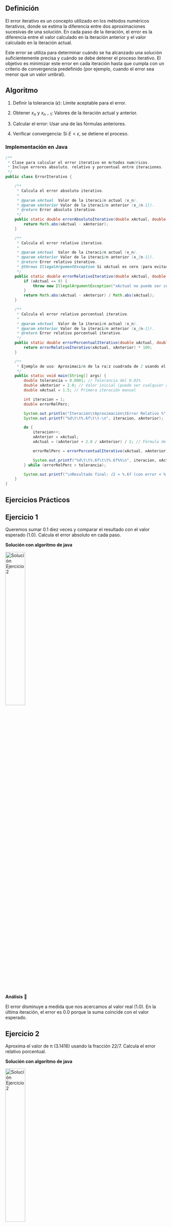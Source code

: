## Definición
El error iterativo es un concepto utilizado en los métodos numéricos iterativos, donde se estima la diferencia entre dos aproximaciones sucesivas de una solución. En cada paso de la iteración, el error es la diferencia entre el valor calculado en la iteración anterior y el valor calculado en la iteración actual.

Este error se utiliza para determinar cuándo se ha alcanzado una solución suficientemente precisa y cuándo se debe detener el proceso iterativo. El objetivo es minimizar este error en cada iteración hasta que cumpla con un criterio de convergencia predefinido (por ejemplo, cuando el error sea menor que un valor umbral).

## Algoritmo
1. Definir la tolerancia ($\epsilon$): Límite aceptable para el error.
   
2. Obtener $x_n$ y $x_{n-1}$: Valores de la iteración actual y anterior.
   
3. Calcular el error: Usar una de las fórmulas anteriores.
   
4. Verificar convergencia: Si $E < \epsilon$, se detiene el proceso.

### Implementación en Java
```java
/**
 * Clase para calcular el error iterativo en métodos numéricos.
 * Incluye errores absoluto, relativo y porcentual entre iteraciones.
 */
public class ErrorIterativo {

    /**
     * Calcula el error absoluto iterativo.
     * 
     * @param xActual  Valor de la iteración actual (x_n).
     * @param xAnterior Valor de la iteración anterior (x_{n-1}).
     * @return Error absoluto iterativo.
     */
    public static double errorAbsolutoIterativo(double xActual, double xAnterior) {
        return Math.abs(xActual - xAnterior);
    }

    /**
     * Calcula el error relativo iterativo.
     * 
     * @param xActual  Valor de la iteración actual (x_n).
     * @param xAnterior Valor de la iteración anterior (x_{n-1}).
     * @return Error relativo iterativo.
     * @throws IllegalArgumentException Si xActual es cero (para evitar división por cero).
     */
    public static double errorRelativoIterativo(double xActual, double xAnterior) {
        if (xActual == 0) {
            throw new IllegalArgumentException("xActual no puede ser cero en el error relativo.");
        }
        return Math.abs(xActual - xAnterior) / Math.abs(xActual);
    }

    /**
     * Calcula el error relativo porcentual iterativo.
     * 
     * @param xActual  Valor de la iteración actual (x_n).
     * @param xAnterior Valor de la iteración anterior (x_{n-1}).
     * @return Error relativo porcentual iterativo.
     */
    public static double errorPorcentualIterativo(double xActual, double xAnterior) {
        return errorRelativoIterativo(xActual, xAnterior) * 100;
    }

    /**
     * Ejemplo de uso: Aproximación de la raíz cuadrada de 2 usando el método de Newton-Raphson.
     */
    public static void main(String[] args) {
        double tolerancia = 0.0001; // Tolerancia del 0.01%
        double xAnterior = 2.0; // Valor inicial (puede ser cualquier aproximación)
        double xActual = 1.5; // Primera iteración manual

        int iteracion = 1;
        double errorRelPerc;

        System.out.println("Iteración\tAproximación\tError Relativo %");
        System.out.printf("%d\t\t%.6f\t\t-\n", iteracion, xAnterior);

        do {
            iteracion++;
            xAnterior = xActual;
            xActual = (xAnterior + 2.0 / xAnterior) / 2; // Fórmula de Newton-Raphson para √2

            errorRelPerc = errorPorcentualIterativo(xActual, xAnterior);

            System.out.printf("%d\t\t%.6f\t\t%.6f%%\n", iteracion, xActual, errorRelPerc);
        } while (errorRelPerc > tolerancia);

        System.out.printf("\nResultado final: √2 ≈ %.6f (con error < %.4f%%)", xActual, tolerancia);
    }
}
```
## Ejercicios Prácticos
## Ejercicio 1 
Queremos sumar 0.1 diez veces y comparar el resultado con el valor esperado (1.0). Calcula el error absoluto en cada paso.

**Solución con algoritmo de java**

<img src="aaaaa" width="35%" alt="Solución Ejercicio 2">

**Análisis** 🧠

El error disminuye a medida que nos acercamos al valor real (1.0).
En la última iteración, el error es 0.0 porque la suma coincide con el valor esperado.

## Ejercicio 2
Aproxima el valor de π (3.1416) usando la fracción 22/7. Calcula el error relativo porcentual.

**Solución con algoritmo de java**

<img src="aaaaa" width="35%" alt="Solución Ejercicio 2">

**Análisis** 🧠

## Ejercicio 3
Usa el método de bisección para aproximar $\sqrt{2}$ (raíz de $f(x) = x^2 - 2$) en el intervalo $[1, 2]$. Calcula el error relativo porcentual en cada iteración hasta que sea menor al $0.1\%$.

**Solución con algoritmo de java**

<img src="aaaaa" width="35%" alt="Solución Ejercicio 2">

**Análisis** 🧠

## Ejercicio 4
Usa el método de bisección para aproximar $\sqrt{2}$ (raíz de $f(x) = x^2 - 2$) en el intervalo $[1, 2]$. Calcula el error relativo porcentual en cada iteración hasta que sea menor al $0.1\%$.

**Solución con algoritmo de java**

<img src="aaaaa" width="35%" alt="Solución Ejercicio 2">

**Análisis** 🧠

## Ejercicio 5
Usa el método de bisección para aproximar $\sqrt{2}$ (raíz de $f(x) = x^2 - 2$) en el intervalo $[1, 2]$. Calcula el error relativo porcentual en cada iteración hasta que sea menor al $0.1\%$.

**Solución con algoritmo de java**

<img src="aaaaa" width="35%" alt="Solución Ejercicio 2">

**Análisis** 🧠

